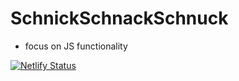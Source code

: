 # SchnickSchnackSchnuck

- focus on JS functionality

[![Netlify Status](https://api.netlify.com/api/v1/badges/cea56d24-9a9e-4c28-8f9b-ff015b346b7a/deploy-status)](https://app.netlify.com/sites/schnickschnackschnuck/deploys)

